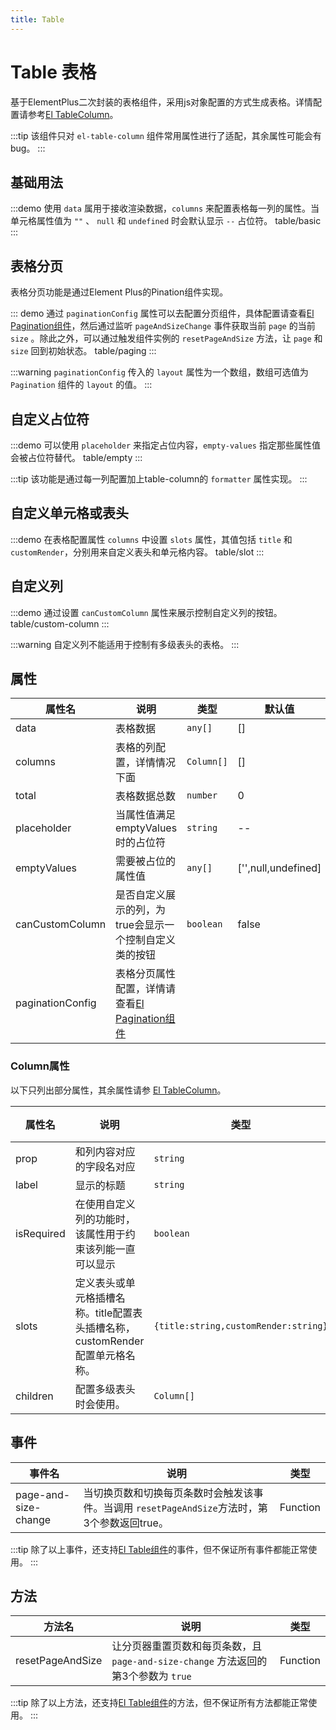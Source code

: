 ```yaml
---
title: Table
---
```


# Table 表格

基于ElementPlus二次封装的表格组件，采用js对象配置的方式生成表格。详情配置请参考[El TableColumn](https://element-plus.org/zh-CN/component/table.html#table-column-api)。

:::tip
该组件只对 `el-table-column` 组件常用属性进行了适配，其余属性可能会有bug。
:::

## 基础用法

:::demo 使用 `data` 属用于接收渲染数据，`columns` 来配置表格每一列的属性。当单元格属性值为 `""` 、 `null` 和 `undefined` 时会默认显示 `--` 占位符。
table/basic
:::

## 表格分页

表格分页功能是通过Element Plus的Pination组件实现。

::: demo 通过 `paginationConfig` 属性可以去配置分页组件，具体配置请查看[El Pagination组件](https://element-plus.org/zh-CN/component/pagination.html#%E5%B1%9E%E6%80%A7)，然后通过监听 `pageAndSizeChange` 事件获取当前 `page` 的当前 `size` 。除此之外，可以通过触发组件实例的 `resetPageAndSize` 方法，让 `page` 和 `size` 回到初始状态。
table/paging
:::

:::warning
`paginationConfig` 传入的 `layout` 属性为一个数组，数组可选值为 `Pagination` 组件的 `layout` 的值。
:::

## 自定义占位符

:::demo 可以使用 `placeholder` 来指定占位内容，`empty-values` 指定那些属性值会被占位符替代。
table/empty
:::

:::tip
该功能是通过每一列配置加上table-column的 `formatter` 属性实现。
:::

## 自定义单元格或表头

:::demo 在表格配置属性 `columns` 中设置 `slots` 属性，其值包括 `title` 和 `customRender`，分别用来自定义表头和单元格内容。
table/slot
:::

## 自定义列

:::demo 通过设置 `canCustomColumn` 属性来展示控制自定义列的按钮。
table/custom-column
:::

:::warning
自定义列不能适用于控制有多级表头的表格。
:::

## 属性

| 属性名           | 说明                                                                                                                         | 类型       | 默认值              |
| ---------------- | ---------------------------------------------------------------------------------------------------------------------------- | ---------- | ------------------- |
| data             | 表格数据                                                                                                                     | `any[]`    | []                  |
| columns          | 表格的列配置，详情情况下面                                                                                                   | `Column[]` | []                  |
| total            | 表格数据总数                                                                                                                 | `number`   | 0                   |
| placeholder      | 当属性值满足 emptyValues 时的占位符                                                                                          | `string`   | --                  |
| emptyValues      | 需要被占位的属性值                                                                                                           | `any[]`    | ['',null,undefined] |
| canCustomColumn  | 是否自定义展示的列，为true会显示一个控制自定义类的按钮                                                                       | `boolean`  | false               |
| paginationConfig | 表格分页属性配置，详情请查看[El Pagination组件](https://element-plus.org/zh-CN/component/pagination.html#%E5%B1%9E%E6%80%A7) |            |                     |

### Column属性

以下只列出部分属性，其余属性请参 [El TableColumn](https://element-plus.org/zh-CN/component/table.html#table-column-api)。

| 属性名     | 说明                                                                          | 类型                                 | 默认值 |
| ---------- | ----------------------------------------------------------------------------- | ------------------------------------ | ------ |
| prop       | 和列内容对应的字段名对应                                                      | `string`                             | —      |
| label      | 显示的标题                                                                    | `string`                             | —      |
| isRequired | 在使用自定义列的功能时，该属性用于约束该列能一直可以显示                      | `boolean`                            | false  |
| slots      | 定义表头或单元格插槽名称。title配置表头插槽名称，customRender配置单元格名称。 | `{title:string,customRender:string}` |        |
| children   | 配置多级表头时会使用。                                                        | `Column[]`                           |        |

## 事件

| 事件名               | 说明                                                                                         | 类型     |
| -------------------- | -------------------------------------------------------------------------------------------- | -------- |
| page-and-size-change | 当切换页数和切换每页条数时会触发该事件。当调用 `resetPageAndSize`方法时，第3个参数返回true。 | Function |

:::tip
除了以上事件，还支持[El Table组件](https://element-plus.org/zh-CN/component/table.html#table-%E4%BA%8B%E4%BB%B6)的事件，但不保证所有事件都能正常使用。
:::

## 方法

| 方法名           | 说明                                                                              | 类型     |
| ---------------- | --------------------------------------------------------------------------------- | -------- |
| resetPageAndSize | 让分页器重置页数和每页条数，且`page-and-size-change` 方法返回的第3个参数为 `true` | Function |

:::tip
除了以上方法，还支持[El Table组件](https://element-plus.org/zh-CN/component/table.html#table-exposes)的方法，但不保证所有方法都能正常使用。
:::
